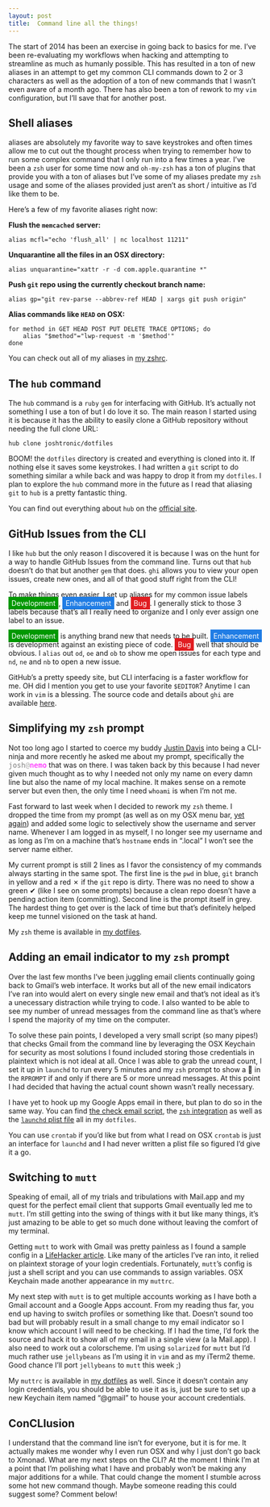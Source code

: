 ```yaml
---
layout: post
title:  Command line all the things!
---
```


The start of 2014 has been an exercise in going back to basics for me. I’ve been re-evaluating my workflows when hacking and attempting to streamline as much as humanly possible. This has resulted in a ton of new aliases in an attempt to get my common CLI commands down to 2 or 3 characters as well as the adoption of a ton of new commands that I wasn’t even aware of a month ago. There has also been a ton of rework to my `vim` configuration, but I’ll save that for another post.

## Shell aliases

aliases are absolutely my favorite way to save keystrokes and often times allow me to cut out the thought process when trying to remember how to run some complex command that I only run into a few times a year. I’ve been a `zsh` user for some time now and `oh-my-zsh` has a ton of plugins that provide you with a ton of aliases but I’ve some of my aliases predate my `zsh` usage and some of the aliases provided just aren’t as short / intuitive as I’d like them to be.

Here’s a few of my favorite aliases right now:

**Flush the `memcached` server:**

	alias mcfl="echo 'flush_all' | nc localhost 11211"

**Unquarantine all the files in an OSX directory:**

	alias unquarantine="xattr -r -d com.apple.quarantine *"

**Push `git` repo using the currently checkout branch name:**

	alias gp="git rev-parse --abbrev-ref HEAD | xargs git push origin"

**Alias commands like `HEAD` on OSX:**

	for method in GET HEAD POST PUT DELETE TRACE OPTIONS; do
		alias "$method"="lwp-request -m '$method'"
	done

You can check out all of my aliases in [my zshrc](https://github.com/joshtronic/dotfiles/blob/master/zsh/zshrc#L19-L149).

## The `hub` command

The `hub` command is a `ruby` `gem` for interfacing with GitHub. It’s actually not something I use a ton of but I do love it so. The main reason I started using it is because it has the ability to easily clone a GitHub repository without needing the full clone URL:

	hub clone joshtronic/dotfiles

BOOM! the `dotfiles` directory is created and everything is cloned into it. If nothing else it saves some keystrokes. I had written a `git` script to do something similar a while back and was happy to drop it from my `dotfiles`. I plan to explore the `hub` command more in the future as I read that aliasing `git` to `hub` is a pretty fantastic thing.

You can find out everything about `hub` on the [official site](http://hub.github.com).

## GitHub Issues from the CLI

I like `hub` but the only reason I discovered it is because I was on the hunt for a way to handle GitHub Issues from the command line. Turns out that `hub` doesn’t do that but another `gem` that does. `ghi` allows you to view your open issues, create new ones, and all of that good stuff right from the CLI!

To make things even easier, I set up aliases for my common issue labels <span style="background:#009800;color:#fff;padding:4px 6px">Development</span>, <span style="background:#207de5;color:#fff;padding:4px 6px">Enhancement</span> and <span style="background:#e11d21;color:#fff;padding:4px 6px">Bug</span>. I generally stick to those 3 labels because that’s all I really need to organize and I only ever assign one label to an issue.

<span style="background:#009800;color:#fff;padding:4px 6px">Development</span> is anything brand new that needs to be built. <span style="background:#207de5;color:#fff;padding:4px 6px">Enhancement</span> is development against an existing piece of code. <span style="background:#e11d21;color:#fff;padding:4px 6px">Bug</span> well that should be obvious. I `alias` out `od`, `oe` and `ob` to show me open issues for each type and `nd`, `ne` and `nb` to open a new issue.

GitHub’s a pretty speedy site, but CLI interfacing is a faster workflow for me. OH did I mention you get to use your favorite `$EDITOR`? Anytime I can work in `vim` is a blessing. The source code and details about `ghi` are available [here](https://github.com/stephencelis/ghi).

## Simplifying my `zsh` prompt

Not too long ago I started to coerce my buddy [Justin Davis](http://www.maderalabs.com) into being a CLI-ninja and more recently he asked me about my prompt, specifically the <span style="font-family:monospace"><span style="color:grey">josh</span><span style="color:darkgrey">@</span><span style="color:magenta">nemo</span></span> that was on there. I was taken back by this because I had never given much thought as to why I needed not only my name on every damn line but also the name of my local machine. It makes sense on a remote server but even then, the only time I need `whoami` is when I’m not me.

Fast forward to last week when I decided to rework my `zsh` theme. I dropped the time from my prompt (as well as on my OSX menu bar, [yet again](/2012/04/19/we-dont-need-no-clock/)) and added some logic to selectively show the username and server name. Whenever I am logged in as myself, I no longer see my username and as long as I’m on a machine that’s `hostname` ends in “.local” I won’t see the server name either.

My current prompt is still 2 lines as I favor the consistency of my commands always starting in the same spot. The first line is the `pwd` in blue, `git` branch in yellow and a red ✗ if the `git` repo is dirty. There was no need to show a green ✔ (like I see on some prompts) because a clean repo doesn’t have a pending action item (committing). Second line is the prompt itself in grey. The hardest thing to get over is the lack of time but that’s definitely helped keep me tunnel visioned on the task at hand.

My `zsh` theme is available in [my dotfiles](https://github.com/joshtronic/dotfiles/blob/master/zsh/zsh-theme).

## Adding an email indicator to my `zsh` prompt

Over the last few months I’ve been juggling email clients continually going back to Gmail’s web interface. It works but all of the new email indicators I’ve ran into would alert on every single new email and that’s not ideal as it’s a unecessary distraction while trying to code. I also wanted to be able to see my number of unread messages from the command line as that’s where I spend the majority of my time on the computer.

To solve these pain points, I developed a very small script (so many pipes!) that checks Gmail from the command line by leveraging the OSX Keychain for security as most solutions I found included storing those credentials in plaintext which is not ideal at all. Once I was able to grab the unread count, I set it up in `launchd` to run every 5 minutes and my `zsh` prompt to show a 📩  in the `RPROMPT` if and only if there are 5 or more unread messages. At this point I had decided that having the actual count shown wasn’t really necessary.

I have yet to hook up my Google Apps email in there, but plan to do so in the same way. You can find [the check email script](https://github.com/joshtronic/dotfiles/blob/master/scripts/check-email), the [`zsh` integration](https://github.com/joshtronic/dotfiles/blob/master/zsh/zsh-theme#L17-L30) as well as the [`launchd` plist file](https://github.com/joshtronic/dotfiles/blob/master/launchd/com.joshtronic.checkemail.plist) all in my `dotfiles`.

You can use `crontab` if you’d like but from what I read on OSX `crontab` is just an interface for `launchd` and I had never written a plist file so figured I’d give it a go.

## Switching to `mutt`

Speaking of email, all of my trials and tribulations with Mail.app and my quest for the perfect email client that supports Gmail eventually led me to `mutt`. I’m still getting into the swing of things with it but like many things, it’s just amazing to be able to get so much done without leaving the comfort of my terminal.

Getting `mutt` to work with Gmail was pretty painless as I found a sample config in a [LifeHacker article](http://lifehacker.com/5574557/how-to-use-the-fast-and-powerful-mutt-email-client-with-gmail). Like many of the articles I’ve ran into, it relied on plaintext storage of your login credentials. Fortunately, `mutt`’s config is just a shell script and you can use commands to assign variables. OSX Keychain made another appearance in my `muttrc`.

My next step with `mutt` is to get multiple accounts working as I have both a Gmail account and a Google Apps account. From my reading thus far, you end up having to switch profiles or something like that. Doesn’t sound too bad but will probably result in a small change to my email indicator so I know which account I will need to be checking. If I had the time, I’d fork the source and hack it to show all of my email in a single view (a la Mail.app). I also need to work out a colorscheme. I’m using `solarized` for `mutt` but I’d much rather use `jellybeans` as I’m using it in `vim` and as my iTerm2 theme. Good chance I’ll port `jellybeans` to `mutt` this week ;)

My `muttrc` is available in [my dotfiles](https://github.com/joshtronic/dotfiles/blob/master/mutt/muttrc) as well. Since it doesn’t contain any login credentials, you should be able to use it as is, just be sure to set up a new Keychain item named “@gmail” to house your account credentials.

## ConCLIusion

I understand that the command line isn’t for everyone, but it is for me. It actually makes me wonder why I even run OSX and why I just don’t go back to Xmonad. What are my next steps on the CLI? At the moment I think I’m at a point that I’m polishing what I have and probably won’t be making any major additions for a while. That could change the moment I stumble across some hot new command though. Maybe someone reading this could suggest some? Comment below!
